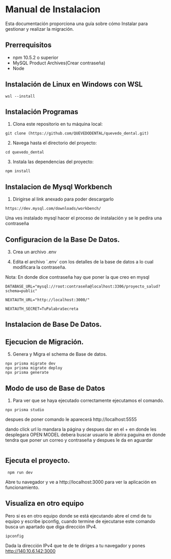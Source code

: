 # Manual de Instalacion

Esta documentación proporciona una guía sobre cómo Instalar para gestionar y realizar la migración.
## Prerrequisitos

 * npm 10.5.2 o superior
 * MySQL Product Archives(Crear contraseña)
 * Node
   
## Instalación de Linux en Windows con WSL
```
wsl --install
```

## Instalación Programas 

1. Clona este repositorio en tu máquina local:

```
git clone (https://github.com/QUEVEDODENTAL/quevedo_dental.git)
```

2. Navega hasta el directorio del proyecto:
   
```
cd quevedo_dental
```

3. Instala las dependencias del proyecto:
```
npm install
```

## Instalacion de Mysql Workbench
1. Dirigirse al link anexado para poder descargarlo
   
```
https://dev.mysql.com/downloads/workbench/
```

Una ves instalado mysql hacer el proceso de instalación y se le pedira una contraseña 

## Configuracion de la Base De Datos.

3. Crea un archivo .env

4. Edita el archivo ´.env´ con los detalles de la base de datos a lo cual modificara la contraseña.

Nota: En donde dice contraseña hay que poner la que creo en mysql

```
DATABASE_URL="mysql://root:contraseña@localhost:3306/proyecto_salud?schema=public"

NEXTAUTH_URL="http://localhost:3000/"

NEXTAUTH_SECRET=TuPalabraSecreta
`````

## Instalacion de Base De Datos.


## Ejecucion de Migración.

5. Genera y Migra el schema de Base de datos.

````
npx prisma migrate dev
npx prisma migrate deploy
npx prisma generate

````
## Modo de uso de Base de Datos
1. Para ver que se haya ejecutado correctamente ejecutamos el comando.
```
npx prisma studio
```

despues de poner  comando  le aparecerá  http://localhost:5555 

dando click url lo mandara  la página  y despues  dar en  el + en donde  les desplegara  OPEN MODEL  debera buscar usuario le abrira  paguina en donde  tendra que poner un  correo y contraseña  y despues le da en aguardar   

````
`````
## Ejecuta el proyecto.
````
 npm run dev
````


 Abre tu navegador y ve a http://localhost:3000 para ver la aplicación en funcionamiento.

## Visualiza  en otro equipo

Pero si es en otro equipo donde se está ejecutando abre el cmd de tu equipo y escribe ipconfig, cuando termine de ejecutarse este comando busca un apartado que diga dirección IPv4.

```
ipconfig
```
Dada la dirección IPv4 que te de te diriges a tu navegador y pones
http://140.10.6.142:3000



